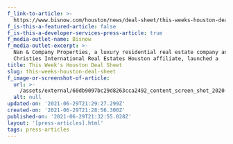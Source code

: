 ```yaml
---
f_link-to-article: >-
  https://www.bisnow.com/houston/news/deal-sheet/this-weeks-houston-deal-sheet-106290
f_is-this-a-featured-article: false
f_is-this-a-developer-services-press-article: true
f_media-outlet-name: Bisnow
f_media-outlet-excerpt: >-
  Nan & Company Properties, a luxury residential real estate company and
  Christies International Real Estates Houston affiliate, launched a
title: This Week's Houston Deal Sheet
slug: this-weeks-houston-deal-sheet
f_image-or-screenshot-of-article:
  url: >-
    /assets/external/60db9097bc29d8263cca2492_content_screen_shot_2020-11-12_at_12.29.03_AM.png
  alt: null
updated-on: '2021-06-29T21:29:27.299Z'
created-on: '2021-06-29T21:28:56.300Z'
published-on: '2021-06-29T21:32:55.028Z'
layout: '[press-articles].html'
tags: press-articles
---
```



